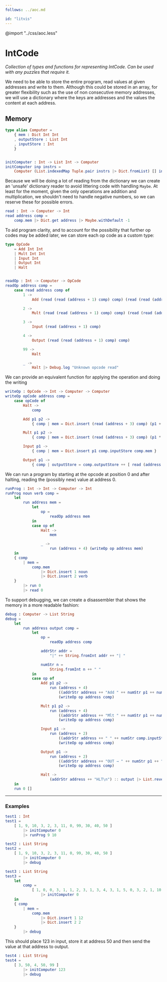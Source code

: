 ```yaml
---
follows: ../aoc.md

id: "litvis"
---
```


@import "../css/aoc.less"

# IntCode

_Collection of types and functions for representing IntCode. Can be used with any puzzles that require it._

We need to be able to store the entire program, read values at given addresses and write to them. Although this could be stored in an array, for greater flexibility such as the use of non consecutive memory addresses, we will use a dictionary where the keys are addresses and the values the content at each address.

## Memory

```elm {l}
type alias Computer =
    { mem : Dict Int Int
    , outputStore : List Int
    , inputStore : Int
    }


initComputer : Int -> List Int -> Computer
initComputer inp instrs =
    Computer (List.indexedMap Tuple.pair instrs |> Dict.fromList) [] inp
```

Because we will be doing a lot of reading from the dictionary we can create an 'unsafe' dictionary reader to avoid littering code with handling `Maybe`. At least for the moment, given the only operations are addition and multiplication, we shouldn't need to handle negative numbers, so we can reserve these for possible errors.

```elm {l}
read : Int -> Computer -> Int
read address comp =
    comp.mem |> Dict.get address |> Maybe.withDefault -1
```

To aid program clarity, and to account for the possibility that further op codes may be added later, we can store each op code as a custom type:

```elm {l}
type OpCode
    = Add Int Int
    | Mult Int Int
    | Input Int
    | Output Int
    | Halt


readOp : Int -> Computer -> OpCode
readOp address comp =
    case read address comp of
        1 ->
            Add (read (read (address + 1) comp) comp) (read (read (address + 2) comp) comp)

        2 ->
            Mult (read (read (address + 1) comp) comp) (read (read (address + 2) comp) comp)

        3 ->
            Input (read (address + 1) comp)

        4 ->
            Output (read (read (address + 1) comp) comp)

        99 ->
            Halt

        _ ->
            Halt |> Debug.log "Unknown opcode read"
```

We can provide an equivalent function for applying the operation and doing the writing

```elm {l}
writeOp : OpCode -> Int -> Computer -> Computer
writeOp opCode address comp =
    case opCode of
        Halt ->
            comp

        Add p1 p2 ->
            { comp | mem = Dict.insert (read (address + 3) comp) (p1 + p2) comp.mem }

        Mult p1 p2 ->
            { comp | mem = Dict.insert (read (address + 3) comp) (p1 * p2) comp.mem }

        Input p1 ->
            { comp | mem = Dict.insert p1 comp.inputStore comp.mem }

        Output p1 ->
            { comp | outputStore = comp.outputStore ++ [ read (address + 1) comp ] }
```

We can run a program by starting at the opcode at position 0 and after halting, reading the (possibly new) value at address 0.

```elm {l}
runProg : Int -> Int -> Computer -> Int
runProg noun verb comp =
    let
        run address mem =
            let
                op =
                    readOp address mem
            in
            case op of
                Halt ->
                    mem

                _ ->
                    run (address + 4) (writeOp op address mem)
    in
    { comp
        | mem =
            comp.mem
                |> Dict.insert 1 noun
                |> Dict.insert 2 verb
    }
        |> run 0
        |> read 0
```

To support debugging, we can create a disassembler that shows the memory in a more readable fashion:

```elm {l}
debug : Computer -> List String
debug =
    let
        run address output comp =
            let
                op =
                    readOp address comp

                addrStr addr =
                    "|" ++ String.fromInt addr ++ "| "

                numStr n =
                    String.fromInt n ++ " "
            in
            case op of
                Add p1 p2 ->
                    run (address + 4)
                        ((addrStr address ++ "Add " ++ numStr p1 ++ numStr p2 ++ " → " ++ addrStr (address + 3) ++ "\n") :: output)
                        (writeOp op address comp)

                Mult p1 p2 ->
                    run (address + 4)
                        ((addrStr address ++ "Mlt " ++ numStr p1 ++ numStr p2 ++ " → " ++ addrStr (address + 3) ++ "\n") :: output)
                        (writeOp op address comp)

                Input p1 ->
                    run (address + 2)
                        ((addrStr address ++ " " ++ numStr comp.inputStore ++ "→ INP → " ++ addrStr p1 ++ "\n") :: output)
                        (writeOp op address comp)

                Output p1 ->
                    run (address + 2)
                        ((addrStr address ++ "OUT → " ++ numStr p1 ++ "\n") :: output)
                        (writeOp op address comp)

                Halt ->
                    (addrStr address ++ "HLT\n") :: output |> List.reverse
    in
    run 0 []
```

---

### Examples

```elm {l r}
test1 : Int
test1 =
    [ 1, 9, 10, 3, 2, 3, 11, 0, 99, 30, 40, 50 ]
        |> initComputer 0
        |> runProg 9 10
```

```elm {l m}
test2 : List String
test2 =
    [ 1, 9, 10, 3, 2, 3, 11, 0, 99, 30, 40, 50 ]
        |> initComputer 0
        |> debug
```

```elm {l m}
test3 : List String
test3 =
    let
        comp =
            [ 1, 0, 0, 3, 1, 1, 2, 3, 1, 3, 4, 3, 1, 5, 0, 3, 2, 1, 10, 19, 1, 19, 5, 23, 2, 23, 9, 27, 1, 5, 27, 31, 1, 9, 31, 35, 1, 35, 10, 39, 2, 13, 39, 43, 1, 43, 9, 47, 1, 47, 9, 51, 1, 6, 51, 55, 1, 13, 55, 59, 1, 59, 13, 63, 1, 13, 63, 67, 1, 6, 67, 71, 1, 71, 13, 75, 2, 10, 75, 79, 1, 13, 79, 83, 1, 83, 10, 87, 2, 9, 87, 91, 1, 6, 91, 95, 1, 9, 95, 99, 2, 99, 10, 103, 1, 103, 5, 107, 2, 6, 107, 111, 1, 111, 6, 115, 1, 9, 115, 119, 1, 9, 119, 123, 2, 10, 123, 127, 1, 127, 5, 131, 2, 6, 131, 135, 1, 135, 5, 139, 1, 9, 139, 143, 2, 143, 13, 147, 1, 9, 147, 151, 1, 151, 2, 155, 1, 9, 155, 0, 99, 2, 0, 14, 0 ]
                |> initComputer 0
    in
    { comp
        | mem =
            comp.mem
                |> Dict.insert 1 12
                |> Dict.insert 2 2
    }
        |> debug
```

This should place 123 in input, store it at address 50 and then send the value at that address to output.

```elm {l m}
test4 : List String
test4 =
    [ 3, 50, 4, 50, 99 ]
        |> initComputer 123
        |> debug
```

```

```

